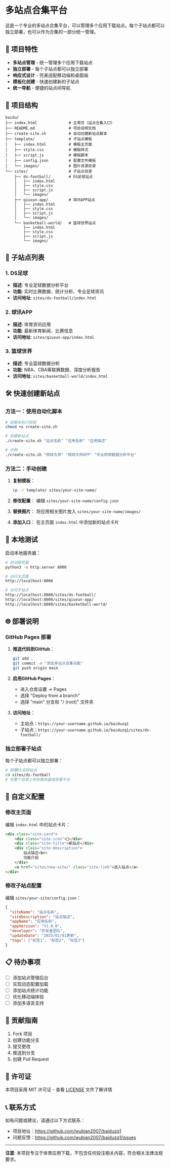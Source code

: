# 多站点合集平台

这是一个专业的多站点合集平台，可以管理多个应用下载站点。每个子站点都可以独立部署，也可以作为合集的一部分统一管理。

## 🚀 项目特性

- **多站点管理** - 统一管理多个应用下载站点
- **独立部署** - 每个子站点都可以独立部署
- **响应式设计** - 完美适配移动端和桌面端
- **模板化创建** - 快速创建新的子站点
- **统一导航** - 便捷的站点间导航

## 📁 项目结构

```
baidu/
├── index.html              # 主首页（站点合集入口）
├── README.md               # 项目说明文档
├── create-site.sh          # 自动创建新站点脚本
├── template/               # 子站点模板
│   ├── index.html          # 模板主页面
│   ├── style.css           # 模板样式
│   ├── script.js           # 模板脚本
│   ├── config.json         # 配置文件模板
│   └── images/             # 图片资源目录
└── sites/                  # 子站点目录
    ├── ds-football/        # DS足球站点
    │   ├── index.html
    │   ├── style.css
    │   ├── script.js
    │   └── images/
    ├── qiuxun-app/         # 球讯APP站点
    │   ├── index.html
    │   ├── style.css
    │   ├── script.js
    │   └── images/
    └── basketball-world/   # 篮球世界站点
        ├── index.html
        ├── style.css
        ├── script.js
        └── images/
```

## 🎯 子站点列表

### 1. DS足球
- **描述**: 专业足球数据分析平台
- **功能**: 实时比赛数据、统计分析、专业足球资讯
- **访问地址**: `sites/ds-football/index.html`

### 2. 球讯APP
- **描述**: 体育资讯应用
- **功能**: 最新体育新闻、比赛信息
- **访问地址**: `sites/qiuxun-app/index.html`

### 3. 篮球世界
- **描述**: 专业篮球数据分析
- **功能**: NBA、CBA等联赛数据、深度分析报告
- **访问地址**: `sites/basketball-world/index.html`

## 🛠️ 快速创建新站点

### 方法一：使用自动化脚本

```bash
# 给脚本执行权限
chmod +x create-site.sh

# 创建新站点
./create-site.sh "站点名称" "应用名称" "应用描述"

# 示例
./create-site.sh "网球大师" "网球大师APP" "专业网球数据分析平台"
```

### 方法二：手动创建

1. **复制模板**：
   ```bash
   cp -r template/ sites/your-site-name/
   ```

2. **修改配置**：
   编辑 `sites/your-site-name/config.json`

3. **替换图片**：
   将应用相关图片放入 `sites/your-site-name/images/`

4. **添加入口**：
   在主页面 `index.html` 中添加新的站点卡片

## 📱 本地测试

启动本地服务器：

```bash
# 启动服务器
python3 -m http.server 8000

# 访问主页面
http://localhost:8000

# 访问子站点
http://localhost:8000/sites/ds-football/
http://localhost:8000/sites/qiuxun-app/
http://localhost:8000/sites/basketball-world/
```

## 🌐 部署说明

### GitHub Pages 部署

1. **推送代码到GitHub**：
   ```bash
   git add .
   git commit -m "添加多站点合集功能"
   git push origin main
   ```

2. **启用GitHub Pages**：
   - 进入仓库设置 → Pages
   - 选择 "Deploy from a branch"
   - 选择 "main" 分支和 "/ (root)" 文件夹

3. **访问地址**：
   - 主站点：`https://your-username.github.io/baiduzq1`
   - 子站点：`https://your-username.github.io/baiduzq1/sites/ds-football/`

### 独立部署子站点

每个子站点都可以独立部署：

```bash
# 部署DS足球站点
cd sites/ds-football
# 将整个目录上传到服务器或部署平台
```

## 🎨 自定义配置

### 修改主页面

编辑 `index.html` 中的站点卡片：

```html
<div class="site-card">
    <div class="site-icon">🏀</div>
    <div class="site-title">新站点</div>
    <div class="site-description">
        站点描述<br>
        功能介绍
    </div>
    <a href="sites/new-site/" class="site-link">进入站点</a>
</div>
```

### 修改子站点配置

编辑 `sites/your-site/config.json`：

```json
{
  "siteName": "站点名称",
  "siteDescription": "站点描述",
  "appName": "应用名称",
  "appVersion": "V1.0.0",
  "developer": "开发者团队",
  "updateDate": "2025/01/01更新",
  "tags": ["标签1", "标签2", "标签3"]
}
```

## 📋 待办事项

- [ ] 添加站点管理后台
- [ ] 实现动态配置加载
- [ ] 添加站点统计功能
- [ ] 优化移动端体验
- [ ] 添加多语言支持

## 🤝 贡献指南

1. Fork 项目
2. 创建功能分支
3. 提交更改
4. 推送到分支
5. 创建 Pull Request

## 📄 许可证

本项目采用 MIT 许可证 - 查看 [LICENSE](LICENSE) 文件了解详情

## 📞 联系方式

如有问题或建议，请通过以下方式联系：

- 项目地址：https://github.com/wubian2007/baiduzq1
- 问题反馈：https://github.com/wubian2007/baiduzq1/issues

---

**注意**: 本项目专注于体育应用下载，不包含任何投注相关内容，符合相关法律法规要求。